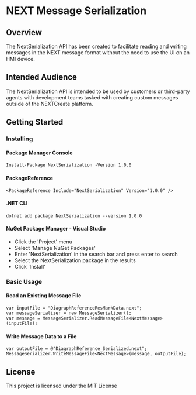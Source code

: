 # NEXT Message Serialization

## Overview

The NextSerialization API has been created to facilitate reading and writing messages in the NEXT 
message format without the need to use the UI on an HMI device.

## Intended Audience

The NextSerialization API is intended to be used by customers or third-party agents with 
development teams tasked with creating custom messages outside of the NEXTCreate platform.

## Getting Started

### Installing

#### Package Manager Console

```
Install-Package NextSerialization -Version 1.0.0
```

#### PackageReference
```
<PackageReference Include="NextSerialization" Version="1.0.0" />
```

#### .NET CLI
```
dotnet add package NextSerialization --version 1.0.0
```

#### NuGet Package Manager - Visual Studio
- Click the 'Project' menu
- Select 'Manage NuGet Packages'
- Enter 'NextSerialization' in the search bar and press enter to search
- Select the NextSerialization package in the results
- Click 'Install'

### Basic Usage

#### Read an Existing Message File

```
var inputFile = "DiagraphReferenceResMarkData.next";
var messageSerializer = new MessageSerializer();
var message = MessageSerializer.ReadMessageFile<NextMessage>(inputFile);
```

#### Write Message Data to a File

```
var outputFile = @"DiagraphReference_Serialized.next";
MessageSerializer.WriteMessageFile<NextMessage>(message, outputFile);
```

## License

This project is licensed under the MIT License
